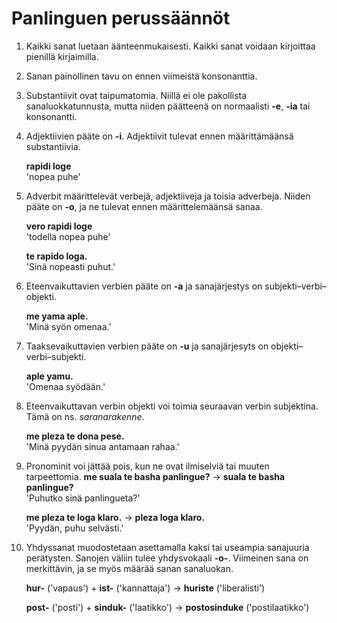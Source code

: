 
# Panlinguen perussäännöt

1. Kaikki sanat luetaan äänteenmukaisesti.
   Kaikki sanat voidaan kirjoittaa pienillä kirjaimilla.
2. Sanan painollinen tavu on ennen viimeistä konsonanttia.
3.  Substantiivit ovat taipumatomia.
    Niillä ei ole pakollista sanaluokkatunnusta,
    mutta niiden päätteenä on normaalisti **-e**, **-ia** tai konsonantti.
4.  Adjektiivien pääte on **-i**.
    Adjektiivit tulevat ennen määrittämäänsä substantiivia.

    **rapidi loge**  
    'nopea puhe'
5.  Adverbit määrittelevät verbejä, adjektiiveja ja toisia adverbeja.
    Niiden pääte on **-o**,
    ja ne tulevat ennen määrittelemäänsä sanaa.

    **vero rapidi loge**  
    'todella nopea puhe'

    **te rapido loga.**  
    'Sinä nopeasti puhut.'
6.  Eteenvaikuttavien verbien pääte on **-a**
    ja sanajärjestys on subjekti–verbi–objekti.

    **me yama aple.**  
    'Minä syön omenaa.'
7.  Taaksevaikuttavien verbien pääte on **-u**
    ja sanajärjesyts on objekti–verbi–subjekti.

    **aple yamu.**  
    'Omenaa syödään.'
8. Eteenvaikuttavan verbin objekti voi toimia seuraavan verbin subjektina.
   Tämä on ns. _saranarakenne_.

    **me pleza te dona pese.**  
    'Minä pyydän sinua antamaan rahaa.'
9. Pronominit voi jättää pois, kun ne ovat ilmiselviä tai muuten tarpeettomia.
    **me suala te basha panlingue?** → **suala te basha panlingue?**  
    'Puhutko sinä panlingueta?'

    **me pleza te loga klaro.** →  **pleza loga klaro.**  
    'Pyydän, puhu selvästi.'
10. Yhdyssanat muodostetaan asettamalla kaksi tai useampia sanajuuria perätysten.
    Sanojen väliin tulee yhdysvokaali **-o-**.
    Viimeinen sana on merkittävin, ja se myös määrää sanan sanaluokan.

    **hur-** ('vapaus') + **ist-** ('kannattaja') → **huriste** ('liberalisti')
    
    **post-** ('posti') + **sinduk-** ('laatikko') → **postosinduke** ('postilaatikko')

